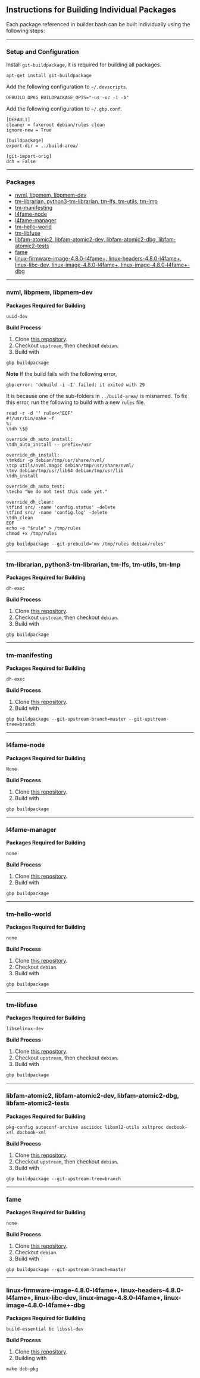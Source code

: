 ## Instructions for Building Individual Packages

Each package referenced in builder.bash can be built individually using the following steps:

---
### Setup and Configuration 
Install `git-buildpackage`, it is required for building all packages.
```shell
apt-get install git-buildpackage
```

Add the following configuration to `~/.devscripts`.
```shell
DEBUILD_DPKG_BUILDPACKAGE_OPTS="-us -uc -i -b"
```

Add the following configuration to `~/.gbp.conf`.
```shell
[DEFAULT]
cleaner = fakeroot debian/rules clean
ignore-new = True

[buildpackage]
export-dir = ../build-area/

[git-import-orig]
dch = False
```

---
### Packages
  * [nvml, libpmem, libpmem-dev](#nvml--libpmem--libpmem-dev)
  * [tm-librarian, python3-tm-librarian, tm-lfs, tm-utils, tm-lmp](#tm-librarian--python3-tm-librarian--tm-lfs--tm-utils--tm-lmp)
  * [tm-manifesting](#tm-manifesting)
  * [l4fame-node](#l4fame-node)
  * [l4fame-manager](#l4fame-manager)
  * [tm-hello-world](#tm-hello-world)
  * [tm-libfuse](#tm-libfuse)
  * [libfam-atomic2, libfam-atomic2-dev, libfam-atomic2-dbg, libfam-atomic2-tests](#libfam-atomic2--libfam-atomic2-dev--libfam-atomic2-dbg--libfam-atomic2-tests)
  * [fame](#fame)
  * [linux-firmware-image-4.8.0-l4fame+, linux-headers-4.8.0-l4fame+, linux-libc-dev, linux-image-4.8.0-l4fame+, linux-image-4.8.0-l4fame+-dbg](#linux-firmware-image-480-l4fame---linux-headers-480-l4fame---linux-libc-dev--linux-image-480-l4fame---linux-image-480-l4fame--dbg)

---
### nvml, libpmem, libpmem-dev
**Packages Required for Building** 
```
uuid-dev 
```
**Build Process**
1. Clone [this repository](https://github.com/FabricAttachedMemory/nvml.git).
2. Checkout `upstream`, then checkout `debian`.
3. Build with 
```shell
gbp buildpackage
```

**Note**
If the build fails with the following error,
```shell
gbp:error: 'debuild -i -I' failed: it exited with 29
```
It is because one of the sub-folders in `../build-area/` is misnamed. To fix this error, run the following to build with a new `rules` file.
```shell
read -r -d '' rule<<"EOF"
#!/usr/bin/make -f
%:
\tdh \$@

override_dh_auto_install:
\tdh_auto_install -- prefix=/usr

override_dh_install:
\tmkdir -p debian/tmp/usr/share/nvml/
\tcp utils/nvml.magic debian/tmp/usr/share/nvml/
\tmv debian/tmp/usr/lib64 debian/tmp/usr/lib
\tdh_install

override_dh_auto_test:
\techo "We do not test this code yet."

override_dh_clean:
\tfind src/ -name 'config.status' -delete
\tfind src/ -name 'config.log' -delete
\tdh_clean
EOF
echo -e "$rule" > /tmp/rules
chmod +x /tmp/rules

gbp buildpackage --git-prebuild='mv /tmp/rules debian/rules'
```

---
### tm-librarian, python3-tm-librarian, tm-lfs, tm-utils, tm-lmp
**Packages Required for Building** 
```
dh-exec
```
**Build Process**
1. Clone [this repository](https://github.com/FabricAttachedMemory/tm-librarian.git).
2. Checkout `upstream`, then checkout `debian`.
3. Build with 
```shell
gbp buildpackage
```

---
### tm-manifesting
**Packages Required for Building** 
```
dh-exec
```
**Build Process**
1. Clone [this repository](https://github.com/keith-packard/tm-manifesting.git).
2. Build with 
```shell
gbp buildpackage --git-upstream-branch=master --git-upstream-tree=branch
```

---
### l4fame-node
**Packages Required for Building**
```shell
None
```
**Build Process**
1. Clone [this repository](https://github.com/FabricAttachedMemory/l4fame-node.git).
2. Build with
```shell
gbp buildpackage
```

---
### l4fame-manager
**Packages Required for Building**
```shell
none
```
**Build Process**
1. Clone [this repository](https://github.com/FabricAttachedMemory/l4fame-manager.git).
2. Build with 
```sell
gbp buildpackage
```

---
### tm-hello-world
**Packages Required for Building**
```shell
none
```
**Build Process**
1. Clone [this repository](https://github.com/FabricAttachedMemory/tm-hello-world.git).
2. Checkout `debian`.
3. Build with
```shell
gbp buildpackage
```

---
### tm-libfuse
**Packages Required for Building**
```shell
libselinux-dev
```
**Build Process**
1. Clone [this repository](https://github.com/FabricAttachedMemory/tm-libfuse.git).
2. Checkout `upstream`, then checkout `debian`.
3. Build with
```shell
gbp buildpackage
```

---
### libfam-atomic2, libfam-atomic2-dev, libfam-atomic2-dbg, libfam-atomic2-tests
**Packages Required for Building**
```shell
pkg-config autoconf-archive asciidoc libxml2-utils xsltproc docbook-xsl docbook-xml
```
**Build Process**
1. Clone [this repository](https://github.com/FabricAttachedMemory/libfam-atomic.git).
2. Checkout `upstream`, then checkout `debian`.
3. Build with
```shell
gbp buildpackage --git-upstream-tree=branch
```

---
### fame 
**Packages Required for Building**
```shell
none
```
**Build Process**
1. Clone [this repository](https://github.com/FabricAttachedMemory/Emulation.git).
2. Checkout `debian`.
3. Build with
```shell
gbp buildpackage --git-upstream-branch=master
```

---
### linux-firmware-image-4.8.0-l4fame+, linux-headers-4.8.0-l4fame+, linux-libc-dev, linux-image-4.8.0-l4fame+, linux-image-4.8.0-l4fame+-dbg
**Packages Required for Building**
```shell
build-essential bc libssl-dev
```
**Build Process**
1. Clone [this repository](https://github.com/FabricAttachedMemory/linux-l4fame.git).
2. Building with
```shell
make deb-pkg
```

